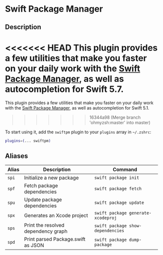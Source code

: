 # Swift Package Manager

## Description

<<<<<<< HEAD
This plugin provides a few utilities that make you faster on your daily work with the [Swift Package Manager](https://github.com/apple/swift-package-manager), as well as autocompletion for Swift 5.7.
=======
This plugin provides a few utilities that make you faster on your daily work with the [Swift Package Manager](https://github.com/apple/swift-package-manager), as well as autocompletion for Swift 5.1.
>>>>>>> 16344a98 (Merge branch 'ohmyzsh:master' into master)

To start using it, add the `swiftpm` plugin to your `plugins` array in `~/.zshrc`:

```zsh
plugins=(... swiftpm)
```

## Aliases

| Alias | Description                         | Command                            |
|-------|-------------------------------------|------------------------------------|
| `spi` | Initialize a new package            | `swift package init`               |
| `spf` | Fetch package dependencies          | `swift package fetch`              |
| `spu` | Update package dependencies         | `swift package update`             |
| `spx` | Generates an Xcode project          | `swift package generate-xcodeproj` |
| `sps` | Print the resolved dependency graph | `swift package show-dependencies`  |
| `spd` | Print parsed Package.swift as JSON  | `swift package dump-package`       |
